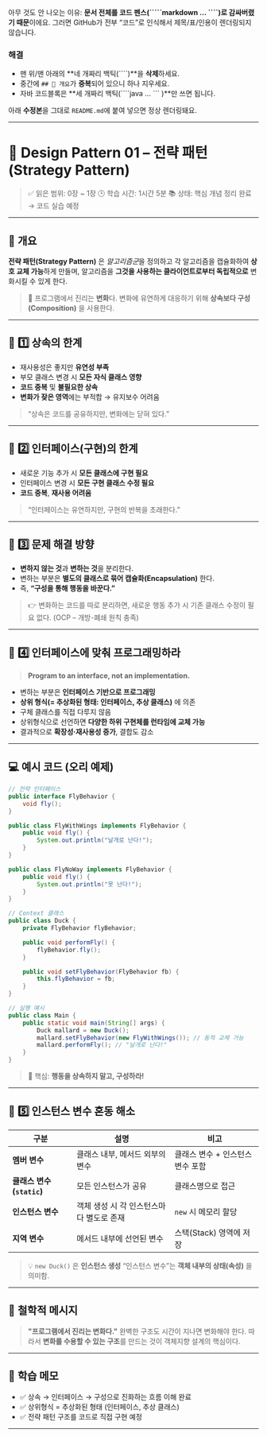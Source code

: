 아무 것도 안 나오는 이유: **문서 전체를 코드 펜스(`````markdown … ````)로 감싸버렸기 때문**이에요. 그러면 GitHub가 전부 “코드”로 인식해서 제목/표/인용이 렌더링되지 않습니다.

### 해결

* 맨 위/맨 아래의 **네 개짜리 백틱(````)**을 **삭제**하세요.
* 중간에 `## 📘 개요`가 **중복**되어 있으니 하나 지우세요.
* 자바 코드블록은 **세 개짜리 백틱(````java … ``` )**만 쓰면 됩니다.

아래 **수정본**을 그대로 `README.md`에 붙여 넣으면 정상 렌더링돼요.

---

# 🎯 Design Pattern 01 – 전략 패턴 (Strategy Pattern)

> ✅ 읽은 범위: 0장 ~ 1장
> 🕒 학습 시간: 1시간 5분
> 📚 상태: 핵심 개념 정리 완료 → 코드 실습 예정

---

## 📘 개요

**전략 패턴(Strategy Pattern)** 은 *알고리즘군*을 정의하고 각 알고리즘을 캡슐화하여 **상호 교체 가능**하게 만들며, 알고리즘을 **그것을 사용하는 클라이언트로부터 독립적으로** 변화시킬 수 있게 한다.

> 💬 프로그램에서 진리는 **변화**다.
> 변화에 유연하게 대응하기 위해 **상속보다 구성(Composition)** 을 사용한다.

---

## 🧩 1️⃣ 상속의 한계

* 재사용성은 좋지만 **유연성 부족**
* 부모 클래스 변경 시 **모든 자식 클래스 영향**
* **코드 중복** 및 **불필요한 상속**
* **변화가 잦은 영역**에는 부적합 → 유지보수 어려움

> “상속은 코드를 공유하지만, 변화에는 닫혀 있다.”

---

## 🧩 2️⃣ 인터페이스(구현)의 한계

* 새로운 기능 추가 시 **모든 클래스에 구현 필요**
* 인터페이스 변경 시 **모든 구현 클래스 수정 필요**
* **코드 중복**, **재사용 어려움**

> “인터페이스는 유연하지만, 구현의 반복을 초래한다.”

---

## 🧩 3️⃣ 문제 해결 방향

* **변하지 않는 것**과 **변하는 것**을 분리한다.
* 변하는 부분은 **별도의 클래스로 묶어 캡슐화(Encapsulation)** 한다.
* 즉, **“구성을 통해 행동을 바꾼다.”**

> 👉 변화하는 코드를 따로 분리하면, 새로운 행동 추가 시 기존 클래스 수정이 필요 없다.
> (OCP – 개방-폐쇄 원칙 충족)

---

## 🧩 4️⃣ 인터페이스에 맞춰 프로그래밍하라

> **Program to an interface, not an implementation.**

* 변하는 부분은 **인터페이스 기반으로 프로그래밍**
* **상위 형식(= 추상화된 형태: 인터페이스, 추상 클래스)** 에 의존
* 구체 클래스를 직접 다루지 않음
* 상위형식으로 선언하면 **다양한 하위 구현체를 런타임에 교체 가능**
* 결과적으로 **확장성·재사용성 증가**, 결합도 감소

---

## 💻 예시 코드 (오리 예제)

```java
// 전략 인터페이스
public interface FlyBehavior {
    void fly();
}

public class FlyWithWings implements FlyBehavior {
    public void fly() {
        System.out.println("날개로 난다!");
    }
}

public class FlyNoWay implements FlyBehavior {
    public void fly() {
        System.out.println("못 난다!");
    }
}

// Context 클래스
public class Duck {
    private FlyBehavior flyBehavior;

    public void performFly() {
        flyBehavior.fly();
    }

    public void setFlyBehavior(FlyBehavior fb) {
        this.flyBehavior = fb;
    }
}
```

```java
// 실행 예시
public class Main {
    public static void main(String[] args) {
        Duck mallard = new Duck();
        mallard.setFlyBehavior(new FlyWithWings()); // 동적 교체 가능
        mallard.performFly(); // "날개로 난다!"
    }
}
```

> 🧠 핵심: **행동을 상속하지 말고, 구성하라!**

---

## 🧠 5️⃣ 인스턴스 변수 혼동 해소

| 구분                    | 설명                      | 비고                  |
| --------------------- | ----------------------- | ------------------- |
| **멤버 변수**             | 클래스 내부, 메서드 외부의 변수      | 클래스 변수 + 인스턴스 변수 포함 |
| **클래스 변수 (`static`)** | 모든 인스턴스가 공유             | 클래스명으로 접근           |
| **인스턴스 변수**           | 객체 생성 시 각 인스턴스마다 별도로 존재 | `new` 시 메모리 할당      |
| **지역 변수**             | 메서드 내부에 선언된 변수          | 스택(Stack) 영역에 저장    |

> 💡 `new Duck()` 은 **인스턴스 생성**
> “인스턴스 변수”는 **객체 내부의 상태(속성)** 을 의미함.

---

## 🧭 철학적 메시지

> **"프로그램에서 진리는 변화다."**
> 완벽한 구조도 시간이 지나면 변화해야 한다.
> 따라서 **변화를 수용할 수 있는 구조**를 만드는 것이 객체지향 설계의 핵심이다.

---

## 📝 학습 메모

* ✅ 상속 → 인터페이스 → 구성으로 진화하는 흐름 이해 완료
* ✅ 상위형식 = 추상화된 형태 (인터페이스, 추상 클래스)
* ✅ 전략 패턴 구조를 코드로 직접 구현 예정

---

